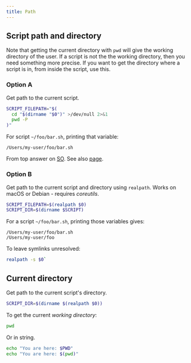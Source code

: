 ```yaml
---
title: Path
---
```


## Script path and directory

Note that getting the current directory with `pwd` will give the working directory of the user. If a script is not the the working directory, then you need something more precise. If you want to get the directory where a script is in, from inside the script, use this.

### Option A

Get path to the current script.

```sh
SCRIPT_FILEPATH="$(
  cd "$(dirname "$0")" >/dev/null 2>&1
  pwd -P
)"
```

For script `~/foo/bar.sh`, printing that variable:

```
/Users/my-user/foo/bar.sh
```

From top answer on [SO](https://stackoverflow.com/questions/4774054/reliable-way-for-a-bash-script-to-get-the-full-path-to-itself/4774063). See also [page](http://mywiki.wooledge.org/BashFAQ/028).

### Option B

Get path to the current script and directory using `realpath`. Works on macOS or Debian - requires *coreutils*.

```sh
SCRIPT_FILEPATH=$(realpath $0)
SCRIPT_DIR=$(dirname $SCRIPT)
```

For a script `~/foo/bar.sh`, printing those variables gives:

```
/Users/my-user/foo/bar.sh
/Users/my-user/foo
```

To leave symlinks unresolved:

```sh
realpath -s $0`
```

## Current directory

Get path to the current script's directory.

```sh
SCRIPT_DIR=$(dirname $(realpath $0))
```

To get the current _working directory_:

```sh
pwd
```

Or in string.

```sh
echo "You are here: $PWD"
echo "You are here: $(pwd)"
```
